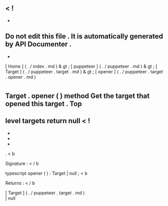 <
!
-
-
Do
not
edit
this
file
.
It
is
automatically
generated
by
API
Documenter
.
-
-
>
[
Home
]
(
.
/
index
.
md
)
&
gt
;
[
puppeteer
]
(
.
/
puppeteer
.
md
)
&
gt
;
[
Target
]
(
.
/
puppeteer
.
target
.
md
)
&
gt
;
[
opener
]
(
.
/
puppeteer
.
target
.
opener
.
md
)
#
#
Target
.
opener
(
)
method
Get
the
target
that
opened
this
target
.
Top
-
level
targets
return
null
<
!
-
-
-
-
>
.
<
b
>
Signature
:
<
/
b
>
typescript
opener
(
)
:
Target
|
null
;
<
b
>
Returns
:
<
/
b
>
[
Target
]
(
.
/
puppeteer
.
target
.
md
)
\
|
null
